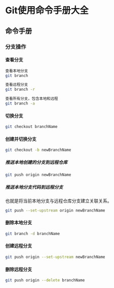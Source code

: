 # Git使用命令手册大全


## 命令手册

### 分支操作

#### 查看分支

```sh
查看本地分支
git branch

查看远程分支
git branch -r

查看所有分支，包含本地和远程
git branch -a
```

#### 切换分支

```sh
git checkout branchName
```

#### 创建并切换分支

```sh
git checkout -b newBranchName
```

##### 推送本地创建的分支到远程仓库

```sh
git push origin newBranchName
```

##### 推送本地分支代码到远程分支

也就是将当前本地分支与远程仓库分支建立关联关系。

```sh
git push --set-upstream origin newBranchName
```

#### 删除本地分支

```sh
git branch -d branchName
```

#### 创建远程分支

```sh
git push origin --set-upstream newBranchName
```

#### 删除远程分支

```sh
git push origin --delete branchName
```
